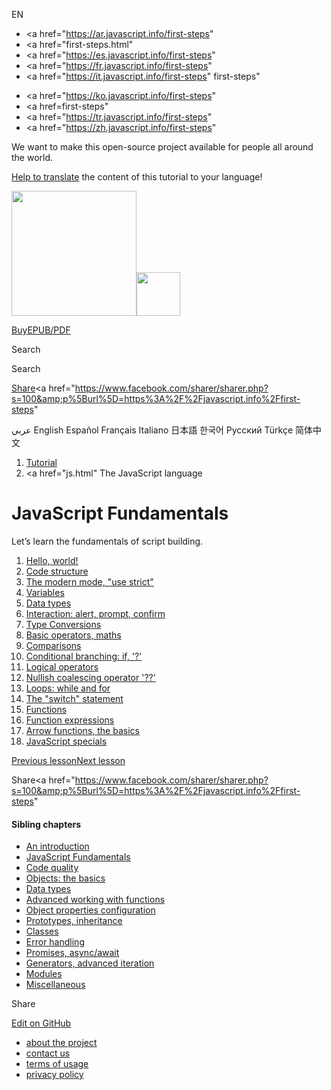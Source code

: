 EN

- <a href="https://ar.javascript.info/first-steps"
- <a href="first-steps.html"
- <a href="https://es.javascript.info/first-steps"
- <a href="https://fr.javascript.info/first-steps"
- <a href="https://it.javascript.info/first-steps"
  first-steps"

<!-- -->

- <a href="https://ko.javascript.info/first-steps"
- <a href=first-steps"
- <a href="https://tr.javascript.info/first-steps"
- <a href="https://zh.javascript.info/first-steps"

We want to make this open-source project available for people all around the world.

[Help to translate](translate.html) the content of this tutorial to your language!

<a href="index.html" class="sitetoolbar__link sitetoolbar__link_logo"><img src="img/sitetoolbar__logo_en.svg" class="sitetoolbar__logo sitetoolbar__logo_normal" width="200" /><img src="img/sitetoolbar__logo_small_en.svg" class="sitetoolbar__logo sitetoolbar__logo_small" width="70" /></a>

<a href="ebook.html" class="buy-book-button"><span class="buy-book-button__extra-text">Buy</span>EPUB/PDF</a>

Search

Search

<a href="tutorial/map.html" class="map">

<span class="share-icons__title">Share</span><a href="https://twitter.com/share?url=https%3A%2F%2Fjavascript.info%2Ffirst-steps" class="share share_tw"></a><a href="https://www.facebook.com/sharer/sharer.php?s=100&amp;p%5Burl%5D=https%3A%2F%2Fjavascript.info%2Ffirst-steps" </a>

عربي English Español Français Italiano 日本語 한국어 Русский Türkçe 简体中文

1.  <a href="index.html" class="breadcrumbs__link"><span class="breadcrumbs__hidden-text">Tutorial</span></a>
2.  <span id="breadcrumb-1"><a href="js.html" The JavaScript language</span></a></span>

# JavaScript Fundamentals

Let’s learn the fundamentals of script building.

1.  <a href="hello-world.html" class="lessons-list__link">Hello, world!</a>
2.  <a href="structure.html" class="lessons-list__link">Code structure</a>
3.  <a href="strict-mode.html" class="lessons-list__link">The modern mode, "use strict"</a>
4.  <a href="variables.html" class="lessons-list__link">Variables</a>
5.  <a href="types.html" class="lessons-list__link">Data types</a>
6.  <a href="alert-prompt-confirm.html" class="lessons-list__link">Interaction: alert, prompt, confirm</a>
7.  <a href="type-conversions.html" class="lessons-list__link">Type Conversions</a>
8.  <a href="operators.html" class="lessons-list__link">Basic operators, maths</a>
9.  <a href="comparison.html" class="lessons-list__link">Comparisons</a>
10. <a href="ifelse.html" class="lessons-list__link">Conditional branching: if, '?'</a>
11. <a href="logical-operators.html" class="lessons-list__link">Logical operators</a>
12. <a href="nullish-coalescing-operator.html" class="lessons-list__link">Nullish coalescing operator '??'</a>
13. <a href="while-for.html" class="lessons-list__link">Loops: while and for</a>
14. <a href="switch.html" class="lessons-list__link">The "switch" statement</a>
15. <a href="function-basics.html" class="lessons-list__link">Functions</a>
16. <a href="function-expressions.html" class="lessons-list__link">Function expressions</a>
17. <a href="arrow-functions-basics.html" class="lessons-list__link">Arrow functions, the basics</a>
18. <a href="javascript-specials.html" class="lessons-list__link">JavaScript specials</a>

<a href="devtools.html" class="page__nav page__nav_prev"><span class="page__nav-text"><span class="page__nav-text-shortcut"></span></span><span class="page__nav-text-alternate">Previous lesson</span></a><a href="hello-world.html" class="page__nav page__nav_next"><span class="page__nav-text"><span class="page__nav-text-shortcut"></span></span><span class="page__nav-text-alternate">Next lesson</span></a>

<span class="share-icons__title">Share</span><a href="https://twitter.com/share?url=https%3A%2F%2Fjavascript.info%2Ffirst-steps" class="share share_tw"></a><a href="https://www.facebook.com/sharer/sharer.php?s=100&amp;p%5Burl%5D=https%3A%2F%2Fjavascript.info%2Ffirst-steps" </a>

<a href="tutorial/map.html" class="map">

<a href="tutorial/map.html" class="map"></a>

#### Sibling chapters

- <a href="getting-started.html" class="sidebar__link">An introduction</a>
- <a href="first-steps.html" class="sidebar__link">JavaScript Fundamentals</a>
- <a href="code-quality.html" class="sidebar__link">Code quality</a>
- <a href="object-basics.html" class="sidebar__link">Objects: the basics</a>
- <a href="data-types.html" class="sidebar__link">Data types</a>
- <a href="advanced-functions.html" class="sidebar__link">Advanced working with functions</a>
- <a href="object-properties.html" class="sidebar__link">Object properties configuration</a>
- <a href="prototypes.html" class="sidebar__link">Prototypes, inheritance</a>
- <a href="classes.html" class="sidebar__link">Classes</a>
- <a href="error-handling.html" class="sidebar__link">Error handling</a>
- <a href="async.html" class="sidebar__link">Promises, async/await</a>
- <a href="generators-iterators.html" class="sidebar__link">Generators, advanced iteration</a>
- <a href="modules.html" class="sidebar__link">Modules</a>
- <a href="js-misc.html" class="sidebar__link">Miscellaneous</a>

Share

<a href="https://twitter.com/share?url=https%3A%2F%2Fjavascript.info%2Ffirst-steps" class="share share_tw sidebar__share"></a><a href="https://www.facebook.com/sharer/sharer.php?s=100&amp;p%5Burl%5D=https%3A%2F%2Fjavascript.info%2Ffirst-steps" class="share share_fb sidebar__share"></a>

<a href="https://github.com/javascript-tutorial/en.javascript.info/blob/master/1-js/02-first-steps" class="sidebar__link">Edit on GitHub</a>

- <a href="about.html" class="page-footer__link">about the project</a>
- <a href="about.html#contact-us" class="page-footer__link">contact us</a>
- <a href="terms.html" class="page-footer__link">terms of usage</a>
- <a href="privacy.html" class="page-footer__link">privacy policy</a>
